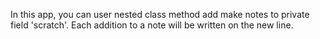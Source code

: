In this app, you can user nested class method add make notes to private field 'scratch'. Each addition to a note will be written on the new line.

